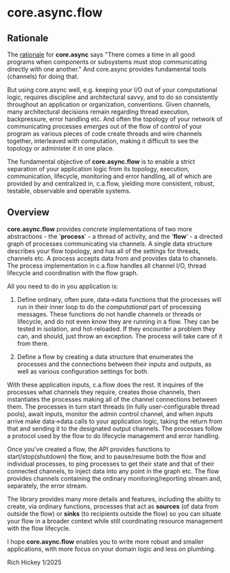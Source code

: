 # core.async.flow
## Rationale

The [rationale](https://clojure.org/news/2013/06/28/clojure-clore-async-channels) for **core.async** says "There comes a time in all good programs when components or subsystems must stop communicating directly with one another." And core.async provides fundamental tools (channels) for doing that. 

But using core.async well, e.g. keeping your I/O out of your computational logic, requires discipline and architectural savvy, and to do so consistently throughout an application or organization, conventions. Given channels, many architectural decisions remain regarding thread execution, backpressure, error handling etc. And often the topology of your network of communicating processes *emerges* out of the flow of control of your program as various pieces of code create threads and wire channels together, interleaved with computation, making it difficult to see the topology or administer it in one place.

The fundamental objective of __core.async.flow__ is to enable a strict separation of your application logic from its topology, execution, communication, lifecycle, monitoring and error handling, all of which are provided by and centralized in, c.a.flow, yielding more consistent, robust, testable, observable and operable systems.

## Overview

__core.async.flow__ provides *concrete* implementations of two more abstractions - the '__process__' - a thread of activity, and the '__flow__' - a directed graph of processes communicating via channels. A single data structure describes your flow topology, and has all of the settings for threads, channels etc. A process accepts data from and provides data to channels. The process implementation in c.a.flow handles all channel I/O, thread lifecycle and coordination with the flow graph.

All you need to do in you application is:

1. Define ordinary, often pure, data->data functions that the processes will run in their inner loop to do the *computational* part of processing messages. These functions do not handle channels or threads or lifecycle, and do not even know they are running in a flow. They can be tested in isolation, and hot-reloaded. If they encounter a problem they can, and should, just throw an exception. The process will take care of it from there.

2. Define a flow by creating a data structure that enumerates the processes and the connections between their inputs and outputs, as well as various configuration settings for both.

With these application inputs, c.a.flow does the rest. It inquires of the processes what channels they require, creates those channels, then instantiates the processes making all of the channel connections between them. The processes in turn start threads (in fully user-configurable thread pools), await inputs, monitor the admin control channel, and when inputs arrive make data->data calls to your application logic, taking the return from that and sending it to the designated output channels. The processes follow a protocol used by the flow to do lifecycle management and error handling.

Once you've created a flow, the API provides functions to start/stop(shutdown) the flow, and to pause/resume both the flow and individual processes, to ping processes to get their state and that of their connected channels, to inject data into any point in the graph etc. The flow provides channels containing the ordinary monitoring/reporting stream and, separately, the error stream. 

The library provides many more details and features, including the ability to create, via ordinary functions, processes that act as __sources__ (of data from outside the flow) or __sinks__ (to recipients outside the flow) so you can situate your flow in a broader context while still coordinating resource management with the flow lifecycle.

I hope __core.async.flow__ enables you to write more robust and smaller applications, with more focus on your domain logic and less on plumbing.

Rich Hickey 
1/2025
